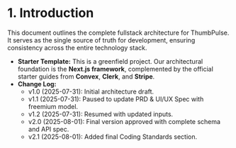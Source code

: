 # **1\. Introduction**

This document outlines the complete fullstack architecture for ThumbPulse. It serves as the single source of truth for development, ensuring consistency across the entire technology stack.

* **Starter Template:** This is a greenfield project. Our architectural foundation is the **Next.js framework**, complemented by the official starter guides from **Convex**, **Clerk**, and **Stripe**.  
* **Change Log:**  
  * v1.0 (2025-07-31): Initial architecture draft.  
  * v1.1 (2025-07-31): Paused to update PRD & UI/UX Spec with freemium model.  
  * v1.2 (2025-07-31): Resumed with updated inputs.  
  * v2.0 (2025-08-01): Final version approved with complete schema and API spec.  
  * v2.1 (2025-08-01): Added final Coding Standards section.
